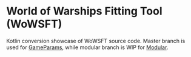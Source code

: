 # World of Warships Fitting Tool (WoWSFT)

Kotlin conversion showcase of WoWSFT source code. Master branch is used for [GameParams](https://github.com/EdibleBug/WoWS-Fitting-Tool/tree/GameParams), while modular branch is WIP for [Modular](https://github.com/EdibleBug/WoWS-Fitting-Tool/tree/Modular).